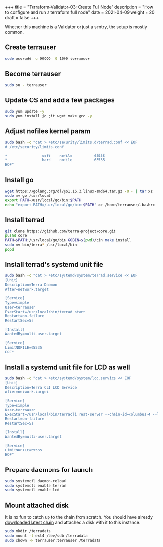 +++
title = "Terraform-Validator-03: Create Full Node"
description = "How to configure and run a terraform full node"
date = 2021-04-09
weight = 20
draft = false
+++

Whether this machine is a Validator or just a sentry, the setup is mostly common.


## Create terrauser
```bash
sudo useradd -u 99999 -G 1000 terrauser
```

## Become terrauser
```bash
sudo su - terrauser
```

## Update OS and add a few packages
```bash
sudo yum update -y
sudo yum install jq git wget make gcc -y
```

## Adjust nofiles kernel param
```bash
sudo bash -c "cat > /etc/security/limits.d/terrad.conf << EOF
# /etc/security/limits.conf

*                soft    nofile          65535
*                hard    nofile          65535
EOF"
```

## Install go
```bash
wget https://golang.org/dl/go1.16.3.linux-amd64.tar.gz -O - | tar xz 
sudo mv go /usr/local
export PATH=/usr/local/go/bin:$PATH
echo "export PATH=/usr/local/go/bin:$PATH" >> /home/terrauser/.bashrc
```


## Install terrad
```bash
git clone https://github.com/terra-project/core.git
pushd core
PATH=$PATH:/usr/local/go/bin GOBIN=$(pwd)/bin make install
sudo mv bin/terra* /usr/local/bin
popd
```



## Install terrad's systemd unit file
```bash
sudo bash -c "cat > /etc/systemd/system/terrad.service << EOF
[Unit]
Description=Terra Daemon
After=network.target

[Service]
Type=simple
User=terrauser
ExecStart=/usr/local/bin/terrad start
Restart=on-failure
RestartSec=5s

[Install]
WantedBy=multi-user.target

[Service]
LimitNOFILE=65535
EOF"
```

## Install a systemd unit file for LCD as well
```bash
sudo bash -c "cat > /etc/systemd/system/lcd.service << EOF
[Unit]
Description=Terra CLI LCD Service
After=network.target

[Service]
Type=simple
User=terrauser
ExecStart=/usr/local/bin/terracli rest-server --chain-id=columbus-4 --laddr=tcp://0.0.0.0:1317 --node tcp://localhost:26657 --trust-node=true
Restart=on-failure
RestartSec=5s

[Install]
WantedBy=multi-user.target

[Service]
LimitNOFILE=65535
EOF"
```

## Prepare daemons for launch
```bash
sudo systemctl daemon-reload
sudo systemctl enable terrad
sudo systemctl enable lcd
```

## Mount attached disk
It is no fun to catch up to the chain from scratch.  You should have already [downloaded latest chain](./get-chain.md) and attached a disk with it to this instance. 
```bash
sudo mkdir /terradata
sudo mount -t ext4 /dev/sdb /terradata
sudo chown -R terrauser:terrauser /terradata
```